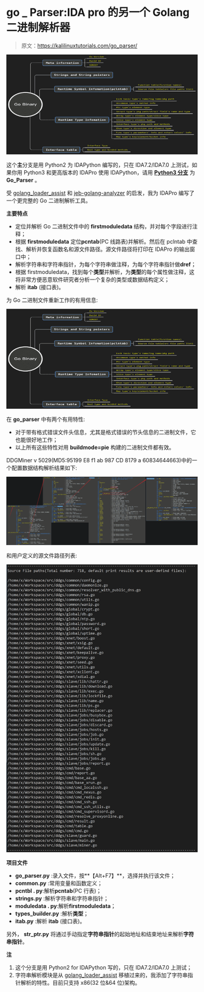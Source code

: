 # go _ Parser:IDA pro 的另一个 Golang 二进制解析器

> 原文：<https://kalilinuxtutorials.com/go_parser/>

[![Go_Parser : Yet Another Golang Binary Parser For IDAPro](img/e30be4dbe763c0e4eb2fcc148ac70cb3.png "Go_Parser : Yet Another Golang Binary Parser For IDAPro")](https://1.bp.blogspot.com/-QolZFYsymFU/X7WOavgOPYI/AAAAAAAAIA4/MVLAdXDctoI37agbgCfYD44JseeJfbLKQCLcBGAsYHQ/s728/Go_Parser_1%25281%2529.png)

这个**主**分支是用 Python2 为 IDAPython 编写的，只在 IDA7.2/IDA7.0 上测试，如果你用 Python3 和更高版本的 IDAPro 使用 IDAPython，请用 **[Python3 分支](https://github.com/0xjiayu/go_parser/tree/py3)** 为 **Go_Parser** 。

受 [golang_loader_assist](https://github.com/strazzere/golang_loader_assist) 和 [jeb-golang-analyzer](https://github.com/pnfsoftware/jeb-golang-analyzer) 的启发，我为 IDAPro 编写了一个更完整的 Go 二进制解析工具。

**主要特点**

*   定位并解析 Go 二进制文件中的 **firstmoduledata** 结构，并对每个字段进行注释；
*   根据 **firstmoduledata** 定位**pcntab**(PC 线路表)并解析。然后在 pclntab 中查找、解析并恢复函数名和源文件路径。源文件路径将打印在 IDAPro 的输出窗口中；
*   解析字符串和字符串指针，为每个字符串做注释，为每个字符串指针做**dref**；
*   根据 firstmoduledata，找到每个**类型**并解析，为**类型**的每个属性做注释，这将非常方便恶意软件研究者分析一个复杂的类型或数据结构定义；
*   解析 **itab** (接口表)。

为 Go 二进制文件重新工作的有用信息:

![Go_Parser : Yet Another Golang Binary Parser For IDAPro](img/e30be4dbe763c0e4eb2fcc148ac70cb3.png "Go_Parser : Yet Another Golang Binary Parser For IDAPro")

在 **go_parser** 中有两个有用特性:

*   对于带有格式错误文件头信息，尤其是格式错误的节头信息的二进制文件，它也能很好地工作；
*   以上所有这些特性对用 **buildmode=pie** 构建的二进制文件都有效。

DDGMiner v 5029(MD5:95199 E8 f1 ab 987 CD 8179 a 60834644663)中的一个配置数据结构解析结果如下:

![](img/5c7e928cb6ea845db8ec6f927393c3a9.png)

和用户定义的源文件路径列表:

![](img/1f08ec02501215e250044c02dd633137.png)

**项目文件**

*   **go_parser.py** :录入文件，按**【Alt+F7】**，选择并执行该文件；
*   **common.py** :常用变量和函数定义；
*   **pcntbl . py**:解析**pcntab**(PC 行表)；
*   **strings.py** :解析字符串和字符串指针；
*   **moduledata . py**:解析**firstmoduledata**；
*   **types_builder.py** :解析**类型**；
*   **itab.py** :解析 **itab** (接口表)。

另外， **str_ptr.py** 将通过手动指定**字符串指针**的起始地址和结束地址来解析**字符串指针**。

**注**

1.  这个分支是用 Python2 for IDAPython 写的，只在 IDA7.2/IDA7.0 上测试；
2.  字符串解析模块是从 [golang_loader_assist](https://github.com/strazzere/golang_loader_assist) 移植过来的，我添加了字符串指针解析的特性。目前只支持 x86(32 位&64 位)架构。